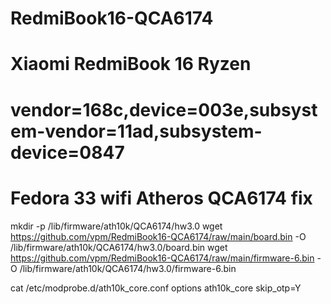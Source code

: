# RedmiBook16-QCA6174
# Xiaomi RedmiBook 16 Ryzen
# vendor=168c,device=003e,subsystem-vendor=11ad,subsystem-device=0847
# Fedora 33 wifi Atheros QCA6174 fix

mkdir -p /lib/firmware/ath10k/QCA6174/hw3.0
wget https://github.com/vpm/RedmiBook16-QCA6174/raw/main/board.bin -O /lib/firmware/ath10k/QCA6174/hw3.0/board.bin
wget https://github.com/vpm/RedmiBook16-QCA6174/raw/main/firmware-6.bin -O /lib/firmware/ath10k/QCA6174/hw3.0/firmware-6.bin

cat /etc/modprobe.d/ath10k_core.conf 
options ath10k_core skip_otp=Y
